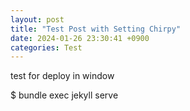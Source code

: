 ```yaml
---
layout: post
title: "Test Post with Setting Chirpy"
date: 2024-01-26 23:30:41 +0900
categories: Test
---
```


test for deploy in window

$ bundle exec jekyll serve
